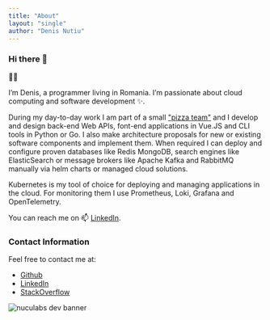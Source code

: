 ```yaml
---
title: "About"
layout: "single"
author: "Denis Nutiu"
---
```

### Hi there 👋

🧑‍💻

I’m Denis, a programmer living in Romania. I’m passionate about cloud computing 
and software development ✨.

During my day-to-day work I am part of a small ["pizza team"](https://martinfowler.com/bliki/TwoPizzaTeam.html) and I develop and design back-end Web APIs, font-end applications in Vue.JS and CLI tools in Python or Go. I also make architecture proposals for new or existing software components and implement them.
When required I can deploy and configure proven databases like Redis MongoDB, search engines like ElasticSearch or message brokers like Apache Kafka and RabbitMQ manually via helm charts or managed cloud solutions.

Kubernetes is my tool of choice for deploying and managing applications in the cloud. For monitoring them I use Prometheus, Loki, Grafana and OpenTelemetry.

You can reach me on 📫 [LinkedIn](https://www.linkedin.com/in/denisnutiu/).

### Contact Information
Feel free to contact me at:

- [Github](https://github.com/dnutiu)
- [LinkedIn](https://linkedin.com/in/denisnutiu)
- [StackOverflow](https://stackoverflow.com/users/4092044/denis-nutiu)

![nuculabs dev banner](/images/blog-banner.webp)
